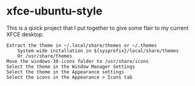 # xfce-ubuntu-style

This is a quick project that I put together to give some flair to my current XFCE desktop.


    Extract the theme in ~/.local/share/themes or ~/.themes
        System wide installation in ${sysprefix}/local/share/themes
        Or /usr/share/themes
    Move the windows-10-icons folder to /usr/share/icons    
    Select the theme in the Window Manager Settings
    Select the theme in the Appearance settings
    Select the icons in the Appearance > Icons tab


